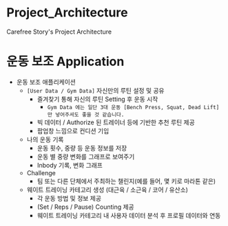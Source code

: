 # Project_Architecture
Carefree Story's Project Architecture

# 운동 보조 Application

- 운동 보조 애플리케이션
    - `[User Data / Gym Data]` 자신만의 루틴 설정 및 공유
        - 즐겨찾기 통해 자신의 루틴 Setting 후 운동 시작
            - `Gym Data 에는 일단 3대 운동 [Bench Press, Squat, Dead Lift] 만 넣어주셔도 좋을 것 같습니다.`
        - 빅 데이터 / Authorize 된 트레이너 등에 기반한 추천 루틴 제공
        - 팝업창 느낌으로 컨디션 기입
    - 나의 운동 기록
        - 운동 횟수, 중량 등 운동 정보를 저장
        - 운동 별 중량 변화를 그래프로 보여주기
        - Inbody 기록, 변화 그래프
    - Challenge
        - 팀 또는 다른 단체에서 주최하는 챌린지(예를 들어, 몇 키로 마라톤 같은)
    - 웨이트 트레이닝 카테고리 생성 (대근육 / 소근육 / 코어 / 유산소)
        - 각 운동 방법 및 정보 제공
        - (Set / Reps / Pause) Counting 제공
        - 웨이트 트레이닝 카테고리 내 사용자 데이터 분석 후 프로필 데이터와 연동